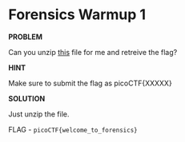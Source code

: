 # Forensics Warmup 1

__PROBLEM__

Can you unzip [this](./falg.zip) file for me and retreive the flag?

__HINT__

Make sure to submit the flag as picoCTF{XXXXX}

__SOLUTION__

Just unzip the file.

FLAG - `picoCTF{welcome_to_forensics}`
